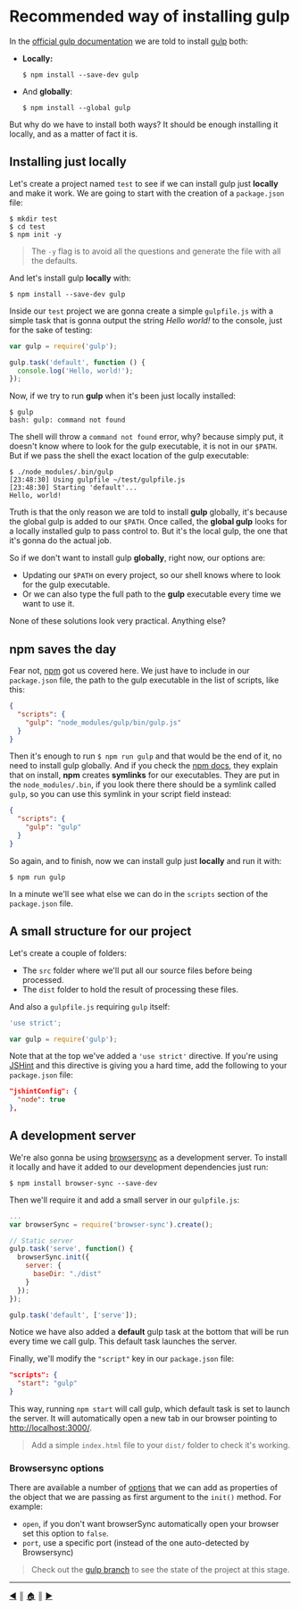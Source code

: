 # Recommended way of installing gulp
In the [official gulp documentation][1] we are told to install [gulp][4] both:

* **Locally:**

  ```
  $ npm install --save-dev gulp
  ```

* And **globally**:

  ```
  $ npm install --global gulp
  ```

But why do we have to install both ways? It should be enough installing it locally, and as a matter of fact it is.

## Installing just locally
Let's create a project named `test` to see if we can install gulp just **locally** and make it work. We are going to start with the creation of a `package.json` file:

```
$ mkdir test
$ cd test
$ npm init -y
```

> The `-y` flag is to avoid all the questions and generate the file with all the defaults.

And let's install gulp **locally** with:

```
$ npm install --save-dev gulp
```

Inside our `test` project we are gonna create a simple `gulpfile.js` with a simple task that is gonna output the string *Hello world!* to the console, just for the sake of testing:

```js
var gulp = require('gulp');

gulp.task('default', function () {
  console.log('Hello, world!');
});
```

Now, if we try to run **gulp** when it's been just locally installed:

```
$ gulp
bash: gulp: command not found
```

The shell will throw a `command not found` error, why? because simply put, it doesn't know where to look for the gulp executable, it is not in our `$PATH`. But if we pass the shell the exact location of the gulp executable:

```
$ ./node_modules/.bin/gulp
[23:48:30] Using gulpfile ~/test/gulpfile.js
[23:48:30] Starting 'default'...
Hello, world!
```

Truth is that the only reason we are told to install **gulp** globally, it's because the global gulp is added to our `$PATH`. Once called, the **global gulp** looks for a locally installed gulp to pass control to. But it's the local gulp, the one that it's gonna do the actual job.

So if we don't want to install gulp **globally**, right now, our options are:

* Updating our `$PATH` on every project, so our shell knows where to look for the gulp executable.
* Or we can also type the full path to the **gulp** executable every time we want to use it.

None of these solutions look very practical. Anything else?

## npm saves the day
Fear not, [npm][2] got us covered here. We just have to include in our `package.json` file, the path to the gulp executable in the list of scripts, like this:
```json
{
  "scripts": {
    "gulp": "node_modules/gulp/bin/gulp.js"
  }
}
```

Then it's enough to run `$ npm run gulp` and that would be the end of it, no need to install gulp globally. And if you check the [npm docs][3], they explain that on install, **npm** creates **symlinks** for our executables. They are put in the `node_modules/.bin`, if you look there there should be a symlink called `gulp`, so you can use this symlink in your script field instead:
```json
{
  "scripts": {
    "gulp": "gulp"
  }
}
```

So again, and to finish, now we can install gulp just **locally** and run it with:
```
$ npm run gulp
```

In a minute we'll see what else we can do in the `scripts` section of the `package.json` file.

## A small structure for our project
Let's create a couple of folders:

* The `src` folder where we'll put all our source files before being processed.
* The `dist` folder to hold the result of processing these files.

And also a `gulpfile.js` requiring `gulp` itself:
```js
'use strict';

var gulp = require('gulp');
```

Note that at the top we've added a `'use strict'` directive. If you're using [JSHint][8] and this directive is giving you a hard time, add the following to your `package.json` file:
```json
"jshintConfig": {
  "node": true
},
```

## A development server
We're also gonna be using [browsersync][5] as a development server. To install it locally and have it added to our development dependencies just run:
```
$ npm install browser-sync --save-dev
```

Then we'll require it and add a small server in our `gulpfile.js`:
```js
...
var browserSync = require('browser-sync').create();

// Static server
gulp.task('serve', function() {
  browserSync.init({
    server: {
      baseDir: "./dist"
    }
  });
});

gulp.task('default', ['serve']);
```

Notice we have also added a **default** gulp task at the bottom that will be run every time we call gulp. This default task launches the server.

Finally, we'll modify the `"script"` key in our `package.json` file:
```json
"scripts": {
  "start": "gulp"
}
```

This way, running `npm start` will call gulp, which default task is set to launch the server. It will automatically open a new tab in our browser pointing to [http://localhost:3000/][6].

> Add a simple `index.html` file to your `dist/` folder to check it's working.

### Browsersync options
There are available a number of [options][7] that we can add as properties of the object that we are passing as first argument to the `init()` method. For example:

* `open`, if you don't want browserSync automatically open your browser set this option to `false`.
* `port`, use a specific port (instead of the one auto-detected by Browsersync)

> Check out the [gulp branch][9] to see the state of the project at this stage.

---
[:arrow_backward:][back] ║ [:house:][home] ║ [:arrow_forward:][next]

<!-- navigation -->
[home]: ../README.md
[back]: ../README.md
[next]: #


<!-- links -->
[1]: https://github.com/gulpjs/gulp/blob/master/docs/getting-started.md#getting-started
[2]: https://www.npmjs.org/
[3]: https://docs.npmjs.com/files/package.json#bin
[4]: http://gulpjs.com/
[5]: https://www.browsersync.io/
[6]: http://localhost:3000/
[7]: https://www.browsersync.io/docs/options
[8]: http://jshint.com/
[9]: https://github.com/lifeBalance/playground-js/tree/gulp
